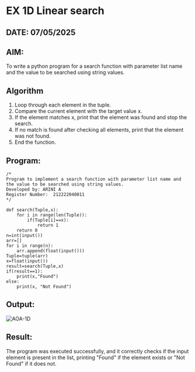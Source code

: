 # EX 1D Linear search
## DATE: 07/05/2025
## AIM:
To write a python program for a search function with parameter list name and the value to be searched using string values.



## Algorithm
1. Loop through each element in the tuple.
2. Compare the current element with the target value x.
3. If the element matches x, print that the element was found and stop the search.
4. If no match is found after checking all elements, print that the element was not found.
5. End the function. 

## Program:
```
/*
Program to implement a search function with parameter list name and the value to be searched using string values.
Developed by: ARINI A
Register Number:  212222040011
*/
```

```
def search(Tuple,x):
    for i in range(len(Tuple)):
        if(Tuple[i]==x):
            return 1
    return 0
n=int(input())
arr=[]
for i in range(n):
    arr.append(float(input()))
Tuple=tuple(arr)
x=float(input())
result=search(Tuple,x)
if(result==1):
    print(x,"Found")
else:
    print(x, "Not Found")

```

## Output:
![AOA-1D](https://github.com/user-attachments/assets/c46aeb58-63df-46d8-8414-3fa3f30acb9c)



## Result:
The program was executed successfully, and it correctly checks if the input element is present in the list, printing "Found" if the element exists or "Not Found" if it does not.
